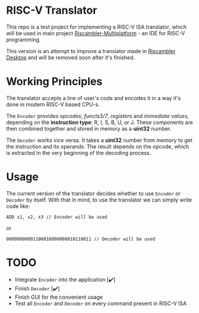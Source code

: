 # RISC-V Translator
This repo is a test project for implementing a RISC-V ISA translator, which will be used in main project [Riscambler-Multiplatform](https://github.com/alchal17/Riscambler-Multiplatform) - an IDE for RISC-V programming.

This version is an attempt to improve a translator made in [Riscambler Desktop](https://github.com/alchal17/Riscambler-Desktop) and will be removed soon after it's finished.

# Working Principles
The translator accepts a line of user's code and encodes it in a way it's done in modern RISC-V based CPU-s.

The `Encoder` provides *opcodes*, *functs3/7*, *registers* and *immediate values*, depending on the **instruction type**: R, I, S, B, U, or J. These components are then combined together and stored in memory as a **uint32** number.

The `Decoder` works vice versa. It takes a **uint32** number from memory to get the instruction and its operands. The result depends on the opcode, which is extracted in the very beginning of the decoding process.

# Usage
The current version of the translator decides whether to use `Encoder` or `Decoder`
by itself. With that in mind, to use the translator we can simply write code like:
```
ADD x1, x2, x3 // Encoder will be used
```
or
```
00000000001100010000000010110011 // Decoder will be used
```

# TODO
- Integrate `Encoder` into the application [✔️]
- Finish `Decoder` [✔️]
- Finish GUI for the convenient usage
- Test all `Encoder` and `Decoder` on every command present in RISC-V ISA